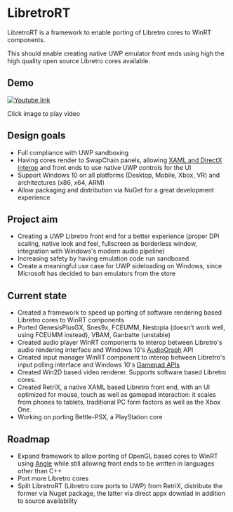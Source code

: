 # LibretroRT

LibretroRT is a framework to enable porting of Libretro cores to WinRT components.

This should enable creating native UWP emulator front ends using high the high quality open source Libretro cores available.

## Demo

[![Youtube link](https://img.youtube.com/vi/hWgOV9yi1M8/0.jpg)](https://www.youtube.com/watch?v=hWgOV9yi1M8)

Click image to play video

## Design goals

- Full compliance with UWP sandboxing
- Having cores render to SwapChain panels, allowing [XAML and DirectX interop](https://docs.microsoft.com/en-us/windows/uwp/gaming/directx-and-xaml-interop) and front ends to use native UWP controls for the UI
- Support Windows 10 on all platforms (Desktop, Mobile, Xbox, VR) and architectures (x86, x64, ARM)
- Allow packaging and distribution via NuGet for a great development experience

## Project aim

- Creating a UWP Libretro front end for a better experience (proper DPI scaling, native look and feel, fullscreen as borderless window, integration with Windows's modern audio pipeline)
- Increasing safety by having emulation code run sandboxed
- Create a meaningful use case for UWP sideloading on Windows, since Microsoft has decided to ban emulators from the store

## Current state

- Created a framework to speed up porting of software rendering based Libretro cores to WinRT components
- Ported GenesisPlusGX, Snes9x, FCEUMM, Nestopia (doesn't work well, using FCEUMM instead), VBAM, Ganbatte (unstable)
- Created audio player WinRT components to interop between Libretro's audio rendering interface and Windows 10's [AudioGraph](https://docs.microsoft.com/en-us/windows/uwp/audio-video-camera/audio-graphs) API
- Created input manager WinRT component to interop between Libretro's input polling interface and Windows 10's [Gamepad APIs](https://docs.microsoft.com/en-us/uwp/api/windows.gaming.input.gamepad)
- Created Win2D based video renderer. Supports software based Libretro cores.
- Created RetriX, a native XAML based Libretro front end, with an UI optimized for mouse, touch as well as gamepad interaction: it scales from phones to tablets, traditional PC form factors as well as the Xbox One.
- Working on porting Bettle-PSX, a PlayStation core

## Roadmap

- Expand framework to allow porting of OpenGL based cores to WinRT using [Angle](https://github.com/Microsoft/angle) while still allowing front ends to be written in languages other than C++
- Port more Libretro cores
- Split LibretroRT (Libretro core ports to UWP) from RetriX, distribute the former via Nuget package, the latter via direct appx downlad in addition to source availability